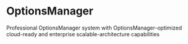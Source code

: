 # OptionsManager
Professional OptionsManager system with OptionsManager-optimized cloud-ready and enterprise scalable-architecture capabilities
